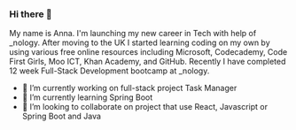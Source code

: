 ### Hi there 👋

My name is Anna. I'm launching my new career in Tech with help of _nology. After moving to the UK I started learning coding on my own by using various free online resources including Microsoft, Codecademy, Code First Girls, Moo ICT, Khan Academy, and GitHub. 
Recently I have completed 12 week Full-Stack Development bootcamp at _nology.

- 🔭 I’m currently working on full-stack project Task Manager
- 🌱 I’m currently learning Spring Boot
- 👯 I’m looking to collaborate on project that use React, Javascript or Spring Boot and Java
